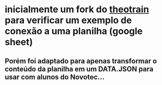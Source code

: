 # inicialmente um fork do [theotrain](https://github.com/theotrain) para verificar um exemplo de conexão a uma planilha (google sheet)

## Porém foi adaptado para apenas transformar o conteúdo da planilha em um DATA.JSON para usar com alunos do Novotec...
